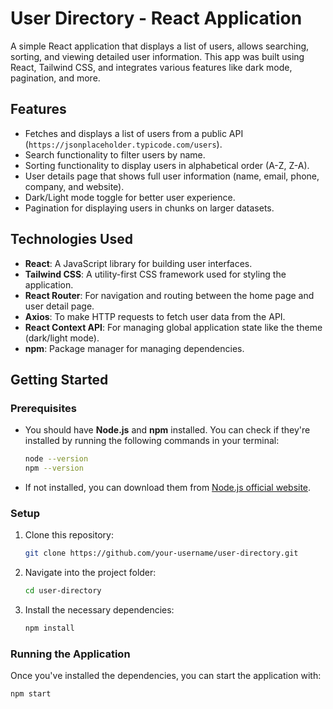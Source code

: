 # User Directory - React Application

A simple React application that displays a list of users, allows searching, sorting, and viewing detailed user information. This app was built using React, Tailwind CSS, and integrates various features like dark mode, pagination, and more.

## Features

- Fetches and displays a list of users from a public API (`https://jsonplaceholder.typicode.com/users`).
- Search functionality to filter users by name.
- Sorting functionality to display users in alphabetical order (A-Z, Z-A).
- User details page that shows full user information (name, email, phone, company, and website).
- Dark/Light mode toggle for better user experience.
- Pagination for displaying users in chunks on larger datasets.

## Technologies Used

- **React**: A JavaScript library for building user interfaces.
- **Tailwind CSS**: A utility-first CSS framework used for styling the application.
- **React Router**: For navigation and routing between the home page and user detail page.
- **Axios**: To make HTTP requests to fetch user data from the API.
- **React Context API**: For managing global application state like the theme (dark/light mode).
- **npm**: Package manager for managing dependencies.
  
## Getting Started

### Prerequisites

- You should have **Node.js** and **npm** installed. You can check if they're installed by running the following commands in your terminal:

    ```bash
    node --version
    npm --version
    ```

- If not installed, you can download them from [Node.js official website](https://nodejs.org/).

### Setup

1. Clone this repository:

    ```bash
    git clone https://github.com/your-username/user-directory.git
    ```

2. Navigate into the project folder:

    ```bash
    cd user-directory
    ```

3. Install the necessary dependencies:

    ```bash
    npm install
    ```

### Running the Application

Once you've installed the dependencies, you can start the application with:

```bash
npm start
